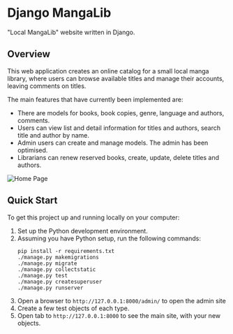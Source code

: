 # Django MangaLib

"Local MangaLib" website written in Django.

## Overview

This web application creates an online catalog for a small local manga library, where users can browse available titles and manage their accounts, leaving comments on titles.

The main features that have currently been implemented are:

* There are models for books, book copies, genre, language and authors, comments.
* Users can view list and detail information for titles and authors, search title and author by name.
* Admin users can create and manage models. The admin has been optimised.
* Librarians can renew reserved books, create, update, delete titles and authors.

![Home Page](https://raw.githubusercontent.com/mdlufy/django-mangalib/main/catalog/static/images/main.png)


## Quick Start

To get this project up and running locally on your computer:
1. Set up the Python development environment.
1. Assuming you have Python setup, run the following commands:
   ```
   pip install -r requirements.txt
   ./manage.py makemigrations
   ./manage.py migrate
   ./manage.py collectstatic
   ./manage.py test
   ./manage.py createsuperuser
   ./manage.py runserver

1. Open a browser to `http://127.0.0.1:8000/admin/` to open the admin site
1. Create a few test objects of each type.
1. Open tab to `http://127.0.0.1:8000` to see the main site, with your new objects.
